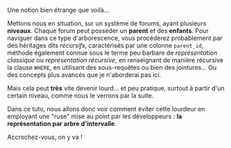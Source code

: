 Une notion bien étrange que voilà...

Mettons nous en situation, sur un système de forums, ayant plusieurs **niveaux**.
Chaque forum peut posséder un  **parent** et des **enfants**. Pour naviguer dans
ce type d'arborescence, vous procéderez probablement par des héritages dits
*récursifs*, caractérisés par une colonne `parent_id`, méthode également connue
sous le terme peu barbare de *représentation classique* ou *représentation
récursive*, en renseignant de manière récursive la clause `WHERE`, en utilisant
des sous-requêtes ou bien des jointures... Ou des concepts plus avancés que je
n'aborderai pas ici.

Mais cela peut **très** vite devenir lourd... et peu pratique, surtout à partir
d'un certain niveau, comme nous le verrons par la suite.

Dans ce tuto, nous allons donc voir comment éviter cette lourdeur en employant
une "ruse" mise au point par les développeurs : **la représentation par arbre
d'intervalle**.

Accrochez-vous, on y va !
